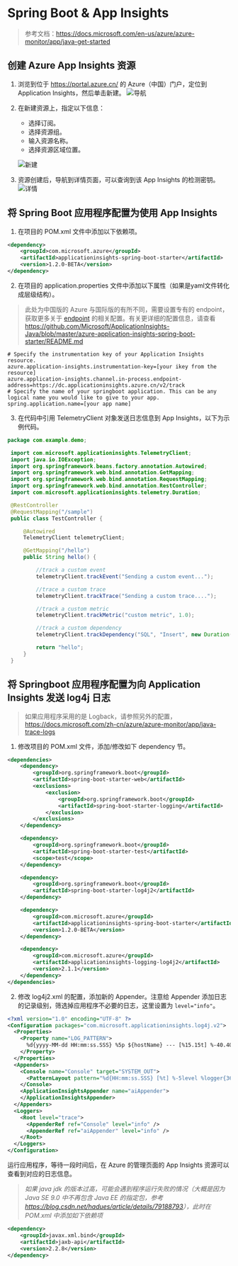 # Spring Boot & App Insights

> 参考文档：https://docs.microsoft.com/en-us/azure/azure-monitor/app/java-get-started

## 创建 Azure App Insights 资源

1. 浏览到位于 <https://portal.azure.cn/> 的 Azure（中国）门户，定位到 Application Insights，然后单击新建。
![导航](./images/navigation.png)

2. 在新建资源上，指定以下信息：

    - 选择订阅。
    - 选择资源组。
    - 输入资源名称。
    - 选择资源区域位置。

    ![新建](./images/new-insights.png)

3. 资源创建后，导航到详情页面，可以查询到该 App Insights 的检测密钥。
![详情](./images/insights-info.png)

## 将 Spring Boot 应用程序配置为使用 App Insights

1. 在项目的 POM.xml 文件中添加以下依赖项。

```xml
<dependency>
    <groupId>com.microsoft.azure</groupId>
    <artifactId>applicationinsights-spring-boot-starter</artifactId>
    <version>1.2.0-BETA</version>
</dependency>
```

2. 在项目的 application.properties 文件中添加以下属性（如果是yaml文件转化成层级结构）。

> 此处为中国版的 Azure 与国际版的有所不同，需要设置专有的 endpoint，获取更多关于 [endpoint](https://docs.microsoft.com/bs-latn-ba/azure/azure-monitor/app/custom-endpoints?view=aspnetcore-3.0#regions-that-require-endpoint-modification) 的相关配置。有关更详细的配置信息，请查看 <https://github.com/Microsoft/ApplicationInsights-Java/blob/master/azure-application-insights-spring-boot-starter/README.md>

```properties
# Specify the instrumentation key of your Application Insights resource.
azure.application-insights.instrumentation-key=[your ikey from the resource]
azure.application-insights.channel.in-process.endpoint-address=https://dc.applicationinsights.azure.cn/v2/track
# Specify the name of your springboot application. This can be any logical name you would like to give to your app.
spring.application.name=[your app name]
```

3. 在代码中引用 TelemetryClient 对象发送日志信息到 App Insights，以下为示例代码。

```java
package com.example.demo;

 import com.microsoft.applicationinsights.TelemetryClient;
 import java.io.IOException;
 import org.springframework.beans.factory.annotation.Autowired;
 import org.springframework.web.bind.annotation.GetMapping;
 import org.springframework.web.bind.annotation.RequestMapping;
 import org.springframework.web.bind.annotation.RestController;
 import com.microsoft.applicationinsights.telemetry.Duration;

 @RestController
 @RequestMapping("/sample")
 public class TestController {

     @Autowired
     TelemetryClient telemetryClient;

     @GetMapping("/hello")
     public String hello() {

         //track a custom event
         telemetryClient.trackEvent("Sending a custom event...");

         //trace a custom trace
         telemetryClient.trackTrace("Sending a custom trace....");

         //track a custom metric
         telemetryClient.trackMetric("custom metric", 1.0);

         //track a custom dependency
         telemetryClient.trackDependency("SQL", "Insert", new Duration(0, 0, 1, 1, 1), true);

         return "hello";
     }
 }
 ```

## 将 Springboot 应用程序配置为向 Application Insights 发送 log4j 日志

> 如果应用程序采用的是 Logback，请参照另外的配置，<https://docs.microsoft.com/zh-cn/azure/azure-monitor/app/java-trace-logs>

1. 修改项目的 POM.xml 文件，添加/修改如下 dependency 节。

```xml
<dependencies>
    <dependency>
        <groupId>org.springframework.boot</groupId>
        <artifactId>spring-boot-starter-web</artifactId>
        <exclusions>
            <exclusion>
                <groupId>org.springframework.boot</groupId>
                <artifactId>spring-boot-starter-logging</artifactId>
            </exclusion>
        </exclusions>
    </dependency>

    <dependency>
        <groupId>org.springframework.boot</groupId>
        <artifactId>spring-boot-starter-test</artifactId>
        <scope>test</scope>
    </dependency>

    <dependency>
        <groupId>org.springframework.boot</groupId>
        <artifactId>spring-boot-starter-log4j2</artifactId>
    </dependency>

    <dependency>
        <groupId>com.microsoft.azure</groupId>
        <artifactId>applicationinsights-spring-boot-starter</artifactId>
        <version>1.2.0-BETA</version>
    </dependency>

    <dependency>
        <groupId>com.microsoft.azure</groupId>
        <artifactId>applicationinsights-logging-log4j2</artifactId>
        <version>2.1.1</version>
    </dependency>
</dependencies>
```

2. 修改 log4j2.xml 的配置，添加新的 Appender。注意给 Appender 添加日志的记录级别，筛选掉应用程序不必要的日志，这里设置为 `level="info"`。

```xml
<?xml version="1.0" encoding="UTF-8" ?>
<Configuration packages="com.microsoft.applicationinsights.log4j.v2">
  <Properties>
    <Property name="LOG_PATTERN">
      %d{yyyy-MM-dd HH:mm:ss.SSS} %5p ${hostName} --- [%15.15t] %-40.40c{1.} : %m%n%ex
    </Property>
  </Properties>
  <Appenders>
    <Console name="Console" target="SYSTEM_OUT">
      <PatternLayout pattern="%d{HH:mm:ss.SSS} [%t] %-5level %logger{36} - %msg%n"/>
    </Console>
    <ApplicationInsightsAppender name="aiAppender">
    </ApplicationInsightsAppender>
  </Appenders>
  <Loggers>
    <Root level="trace">
      <AppenderRef ref="Console" level="info" />
      <AppenderRef ref="aiAppender" level="info" />
    </Root>
  </Loggers>
</Configuration>
```

运行应用程序，等待一段时间后，在 Azure 的管理页面的 App Insights 资源可以查看到对应的日志信息。

> *如果 java jdk 的版本过高，可能会遇到程序运行失败的情况（大概是因为 Java SE 9.0 中不再包含 Java EE 的指定包，参考 <https://blog.csdn.net/hadues/article/details/79188793>），此时在 POM.xml 中添加如下依赖项*

```xml
<dependency>
    <groupId>javax.xml.bind</groupId>
    <artifactId>jaxb-api</artifactId>
    <version>2.2.8</version>
</dependency>
```
